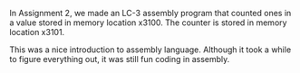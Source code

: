 In Assignment 2, we made an LC-3 assembly program that counted ones in a value stored in memory location x3100. The counter is stored in memory location x3101.

This was a nice introduction to assembly language. Although it took a while to figure everything out, it was still fun coding in assembly. 
